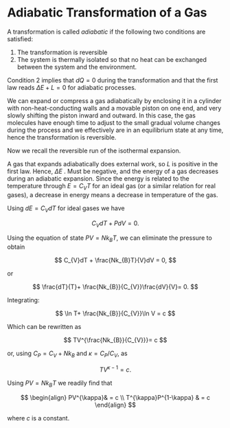 # Adiabatic Transformation of a Gas

A transformation is called *adiabatic* if the following two conditions are satisfied:

1. The transformation is reversible
2. The system is thermally isolated so that no heat can be exchanged between the system and the environment.

Condition 2 implies that $dQ= 0$ during the transformation and that the first law reads $\Delta E + L = 0$ for adiabatic processes.

We can expand or compress a gas adiabatically by enclosing it in a cylinder with non-heat-conducting walls and a movable piston on one end, and very slowly shifting the piston inward and outward. In this case, the gas molecules have enough time to adjust to the small gradual volume changes during the process and we effectively are in an equilibrium state at any time, hence the transformation is reversible.

Now we recall the reversible run of the isothermal expansion.

A gas that expands adiabatically does external work, so $L$ is positive in the first law. Hence, $\Delta E$ . Must be negative, and the energy of a gas decreases during an adiabatic expansion. Since the energy is related to the temperature through $E = C_{V}T$ for an ideal gas (or a similar relation for real gases), a decrease in energy means a decrease in temperature of the gas.

Using $dE = C_{V}dT$ for ideal gases we have

$$
C_{V}dT + PdV = 0.
$$

Using the equation of state $PV = Nk_{B}T$, we can eliminate the pressure to obtain

$$
C_{V}dT + \frac{Nk_{B}T}{V}dV = 0,
$$

or

$$
\frac{dT}{T}+ \frac{Nk_{B}}{C_{V}}\frac{dV}{V}= 0.
$$

Integrating:

$$
\ln T+ \frac{Nk_{B}}{C_{V}}\ln V = c
$$

Which can be rewritten as

$$
TV^{\frac{Nk_{B}}{C_{V}}}= c
$$

or, using $C_{P}= C_{V}+ Nk_{B}$ and $\kappa = C_{P}/C_{V}$, as

$$
TV^{\kappa-1}= c.
$$

Using $PV = Nk_{B}T$ we readily find that

$$
\begin{align}
PV^{\kappa}& = c \\
T^{\kappa}P^{1-\kappa} & = c
\end{align}
$$

where $c$ is a constant.